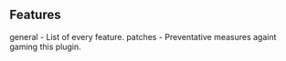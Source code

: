 ## Features

general - List of every feature.
patches - Preventative measures againt gaming this plugin.
